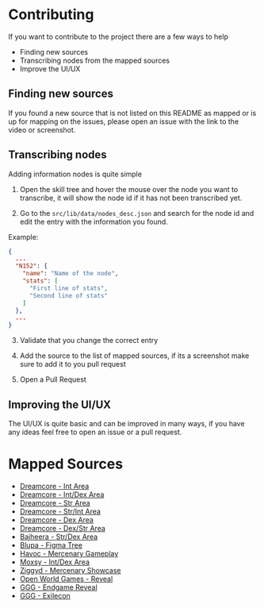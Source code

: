 # Contributing

If you want to contribute to the project there are a few ways to help

- Finding new sources
- Transcribing nodes from the mapped sources
- Improve the UI/UX

## Finding new sources

If you found a new source that is not listed on this README as mapped or is up for mapping on the issues, please open an issue with the link to the video or screenshot.

## Transcribing nodes

Adding information nodes is quite simple

1. Open the skill tree and hover the mouse over the node you want to transcribe, it will show the node id if it has not been transcribed yet.

2. Go to the `src/lib/data/nodes_desc.json` and search for the node id and edit the entry with the information you found.

Example:

```json
{
  ...
  "N152": {
    "name": "Name of the node",
    "stats": [
      "First line of stats",
      "Second line of stats"
    ]
  },
  ...
}
```

3. Validate that you change the correct entry

4. Add the source to the list of mapped sources, if its a screenshot make sure to add it to you pull request

5. Open a Pull Request

## Improving the UI/UX

The UI/UX is quite basic and can be improved in many ways, if you have any ideas feel free to open an issue or a pull request.

# Mapped Sources

- [Dreamcore - Int Area](https://www.youtube.com/watch?v=tI0xJb1HEYw)
- [Dreamcore - Int/Dex Area](https://www.youtube.com/watch?v=aTi9fF6fU24)
- [Dreamcore - Str Area](https://www.youtube.com/watch?v=yPh98i0-oHs)
- [Dreamcore - Str/Int Area](https://www.youtube.com/watch?v=XfriM2XvruQb)
- [Dreamcore - Dex Area](https://www.youtube.com/watch?v=WmAI31iog94)
- [Dreamcore - Dex/Str Area](https://www.youtube.com/watch?v=YOQlMiDNpyQ)
- [Bajheera - Str/Dex Area](https://www.youtube.com/watch?v=Ec_06V4NOWc)
- [Blupa - Figma Tree](https://www.figma.com/design/RDJYoGyidY3Xsc21HjcY31/Figma-basics)
- [Havoc - Mercenary Gameplay](https://www.youtube.com/watch?v=MLUfCNS7Pgo)
- [Moxsy - Int/Dex Area](https://youtu.be/LRL30Ib9RIU?si=EWwrFOF-s8jizDtI&t=1149)
- [Ziggyd - Mercenary Showcase](https://www.youtube.com/watch?v=fLP1oODaZTE)
- [Open World Games - Reveal](https://www.youtube.com/watch?v=-v2UqGMmldc)
- [GGG - Endgame Reveal](https://www.youtube.com/watch?v=ZpIbaTXJD4g&t=1356s)
- [GGG - Exilecon](https://www.youtube.com/watch?v=y8OL9qqnhDo)
